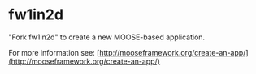 fw1in2d
=====

"Fork fw1in2d" to create a new MOOSE-based application.

For more information see: [http://mooseframework.org/create-an-app/](http://mooseframework.org/create-an-app/)
